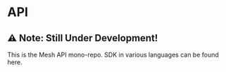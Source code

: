 # API

## ⚠️ Note: Still Under Development!

This is the Mesh API mono-repo. SDK in various languages can be found here.
